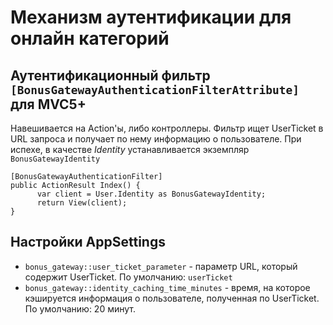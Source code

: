 ﻿# Механизм аутентификации для онлайн категорий

## Аутентификационный фильтр `[BonusGatewayAuthenticationFilterAttribute]` для MVC5+

Навешивается на Action'ы, либо контроллеры. Фильтр ищет UserTicket в URL запроса и получает по нему 
информацию о пользователе. При испехе, в качестве _Identity_ устанавливается экземпляр `BonusGatewayIdentity`

    [BonusGatewayAuthenticationFilter]
    public ActionResult Index() {
          var client = User.Identity as BonusGatewayIdentity;
          return View(client);
    }

## Настройки AppSettings

*   `bonus_gateway::user_ticket_parameter` - параметр URL, который содержит UserTicket. 
    По умолчанию: `userTicket`
*   `bonus_gateway::identity_caching_time_minutes` - время, на которое кэшируется информация о пользователе, 
    полученная по UserTicket. По умолчанию: 20 минут.